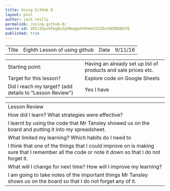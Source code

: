 ```yaml
---
title: Using GitHub 8
layout: post
author: jack.reilly
permalink: /using-github-8/
source-id: 1RIc5GpxkPegAuIgVNeqpekVhHeUJIGZbxtNZO8UDGYE
published: true
---
```

<table>
  <tr>
    <td>Title</td>
    <td>Eighth Lesson of using github</td>
    <td>Date</td>
    <td>9/11/16</td>
  </tr>
</table>


<table>
  <tr>
    <td>Starting point:</td>
    <td>Having an already set up list of products and sale prices etc.</td>
  </tr>
  <tr>
    <td>Target for this lesson?</td>
    <td>Explore code on Google Sheets</td>
  </tr>
  <tr>
    <td>Did I reach my target? 
(add details to "Lesson Review")</td>
    <td>Yes I have </td>
  </tr>
</table>


<table>
  <tr>
    <td>Lesson Review</td>
  </tr>
  <tr>
    <td>How did I learn? What strategies were effective? </td>
  </tr>
  <tr>
    <td>I learnt by using the code that Mr Tansley showed us on the board and putting it into my spreadsheet.
</td>
  </tr>
  <tr>
    <td>What limited my learning? Which habits do I need to </td>
  </tr>
  <tr>
    <td>I think that one of the things that I could improve on is making sure that I remember all the code or note it down so that I do not forget it.</td>
  </tr>
  <tr>
    <td>What will I change for next time? How will I improve my learning?</td>
  </tr>
  <tr>
    <td>I am going to take notes of the important things Mr Tansley shows us on the board so that I do not forget any of it.</td>
  </tr>
</table>


